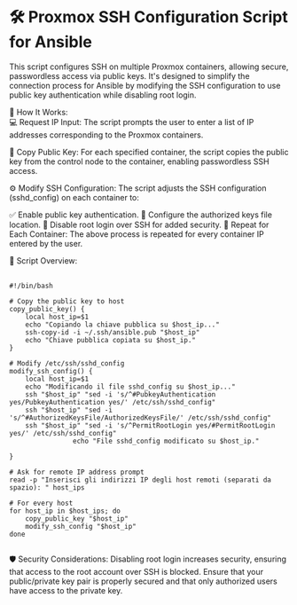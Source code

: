 # 🛠️ Proxmox SSH Configuration Script for Ansible
This script configures SSH on multiple Proxmox containers, allowing secure, passwordless access via public keys. It's designed to simplify the connection process for Ansible by modifying the SSH configuration to use public key authentication while disabling root login.

📝 How It Works: <br>
💻 Request IP Input: The script prompts the user to enter a list of IP addresses corresponding to the Proxmox containers.

🔐 Copy Public Key: For each specified container, the script copies the public key from the control node to the container, enabling passwordless SSH access.

⚙️ Modify SSH Configuration: The script adjusts the SSH configuration (sshd_config) on each container to:

✅ Enable public key authentication.
📂 Configure the authorized keys file location.
🚫 Disable root login over SSH for added security.
🔄 Repeat for Each Container: The above process is repeated for every container IP entered by the user.

📜 Script Overview:

<pre>
  <code class="language-java">
#!/bin/bash

# Copy the public key to host
copy_public_key() {
    local host_ip=$1
    echo "Copiando la chiave pubblica su $host_ip..."
    ssh-copy-id -i ~/.ssh/ansible.pub "$host_ip"
    echo "Chiave pubblica copiata su $host_ip."
}

# Modify /etc/ssh/sshd_config
modify_ssh_config() {
    local host_ip=$1
    echo "Modificando il file sshd_config su $host_ip..."
    ssh "$host_ip" "sed -i 's/^#PubkeyAuthentication yes/PubkeyAuthentication yes/' /etc/ssh/sshd_config"
    ssh "$host_ip" "sed -i 's/^#AuthorizedKeysFile/AuthorizedKeysFile/' /etc/ssh/sshd_config"
    ssh "$host_ip" "sed -i 's/^PermitRootLogin yes/#PermitRootLogin yes/' /etc/ssh/sshd_config"
                echo "File sshd_config modificato su $host_ip."
    
}

# Ask for remote IP address prompt
read -p "Inserisci gli indirizzi IP degli host remoti (separati da spazio): " host_ips

# For every host
for host_ip in $host_ips; do
    copy_public_key "$host_ip"
    modify_ssh_config "$host_ip"
done
  </code>
</pre>

🛡️ Security Considerations:
Disabling root login increases security, ensuring that access to the root account over SSH is blocked.
Ensure that your public/private key pair is properly secured and that only authorized users have access to the private key.
